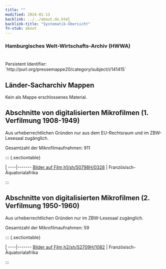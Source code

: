 ```yaml
---
title: ""
modified: 2024-01-13
backlink: ../../about.de.html
backlink-title: "Systematik-Übersicht"
fn-stub: about
---
```


### Hamburgisches Welt-Wirtschafts-Archiv (HWWA)

# 

<div class="hint">Persistent Identifier: `http://purl.org/pressemappe20/category/subject/i/141415`</div>







## Länder-Sacharchiv Mappen





Kein als Mappe erschlossenes Material.



<a id="filmsections" />

## Abschnitte von digitalisierten Mikrofilmen (1. Verfilmung 1908-1949)

<p>Aus urheberrechtlichen Gründen nur aus dem EU-Rechtsraum und im ZBW-Lesesaal zugänglich.</p>


<p>Gesamtzahl der Mikrofilmaufnahmen: 911</p>





::: {.sectiontable}

 | 
----|-------
<a class="btn" href="https://pm20.zbw.eu/film/h1/sh/S0798H/0328" rel="nofollow">Bilder auf Film h1/sh/S0798H/0328</a> | Französisch-Äquatorialafrika


:::




## Abschnitte von digitalisierten Mikrofilmen (2. Verfilmung 1950-1960)

<p>Aus urheberrechtlichen Gründen nur im ZBW-Lesesaal zugänglich.</p>


<p>Gesamtzahl der Mikrofilmaufnahmen: 59</p>





::: {.sectiontable}

 | 
----|-------
<a class="btn" href="https://pm20.zbw.eu/film/h2/sh/S2709H/1082" rel="nofollow">Bilder auf Film h2/sh/S2709H/1082</a> | Französisch-Äquatorialafrika


:::
















